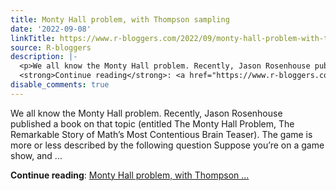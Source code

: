 ```yaml
---
title: Monty Hall problem, with Thompson sampling
date: '2022-09-08'
linkTitle: https://www.r-bloggers.com/2022/09/monty-hall-problem-with-thompson-sampling/
source: R-bloggers
description: |-
  <p>We all know the Monty Hall problem. Recently, Jason Rosenhouse published a book on that topic (entitled The Monty Hall Problem, The Remarkable Story of Math’s Most Contentious Brain Teaser). The game is more or less described by the following question Suppose you’re on a game show, and ...</p>
  <strong>Continue reading</strong>: <a href="https://www.r-bloggers.com/2022/09/monty-hall-problem-with-thompson-sampling/">Monty Hall problem, with Thompson ...
disable_comments: true
---
```

<p>We all know the Monty Hall problem. Recently, Jason Rosenhouse published a book on that topic (entitled The Monty Hall Problem, The Remarkable Story of Math’s Most Contentious Brain Teaser). The game is more or less described by the following question Suppose you’re on a game show, and ...</p>
<strong>Continue reading</strong>: <a href="https://www.r-bloggers.com/2022/09/monty-hall-problem-with-thompson-sampling/">Monty Hall problem, with Thompson ...
